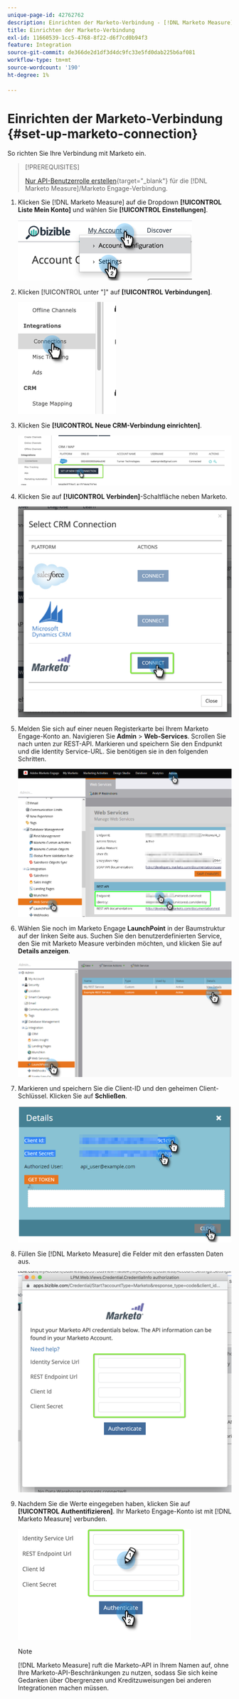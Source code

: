 ```yaml
---
unique-page-id: 42762762
description: Einrichten der Marketo-Verbindung - [!DNL Marketo Measure]
title: Einrichten der Marketo-Verbindung
exl-id: 11660539-1cc5-4768-8f22-d6f7cd0b94f3
feature: Integration
source-git-commit: de366de2d1df3d4dc9fc33e5fd0dab225b6af081
workflow-type: tm+mt
source-wordcount: '190'
ht-degree: 1%

---
```


# Einrichten der Marketo-Verbindung {#set-up-marketo-connection}

So richten Sie Ihre Verbindung mit Marketo ein.

>[!PREREQUISITES]
>
>[Nur API-Benutzerrolle erstellen](https://experienceleague.adobe.com/docs/marketo/using/product-docs/administration/users-and-roles/create-an-api-only-user.html){target="_blank"} für die [!DNL Marketo Measure]/Marketo Engage-Verbindung.

1. Klicken Sie [!DNL Marketo Measure] auf die Dropdown **[!UICONTROL Liste Mein Konto]** und wählen Sie **[!UICONTROL Einstellungen]**.

   ![](assets/set-up-marketo-connection-1.png)

1. Klicken [!UICONTROL  unter &quot;]&quot; auf **[!UICONTROL Verbindungen]**.

   ![](assets/set-up-marketo-connection-2.png)

1. Klicken Sie **[!UICONTROL Neue CRM-Verbindung einrichten]**.

   ![](assets/set-up-marketo-connection-3.png)

1. Klicken Sie auf **[!UICONTROL Verbinden]**-Schaltfläche neben Marketo.

   ![](assets/set-up-marketo-connection-4.png)

1. Melden Sie sich auf einer neuen Registerkarte bei Ihrem Marketo Engage-Konto an. Navigieren Sie **Admin** > **Web-Services**. Scrollen Sie nach unten zur REST-API. Markieren und speichern Sie den Endpunkt und die Identity Service-URL. Sie benötigen sie in den folgenden Schritten.

   ![](assets/set-up-marketo-connection-5.png)

1. Wählen Sie noch im Marketo Engage **LaunchPoint** in der Baumstruktur auf der linken Seite aus. Suchen Sie den benutzerdefinierten Service, den Sie mit Marketo Measure verbinden möchten, und klicken Sie auf **Details anzeigen**.

   ![](assets/set-up-marketo-connection-6.png)

1. Markieren und speichern Sie die Client-ID und den geheimen Client-Schlüssel. Klicken Sie auf **Schließen**.

   ![](assets/set-up-marketo-connection-7.png)

1. Füllen Sie [!DNL Marketo Measure] die Felder mit den erfassten Daten aus.

   ![](assets/set-up-marketo-connection-8.png)

1. Nachdem Sie die Werte eingegeben haben, klicken Sie auf **[!UICONTROL Authentifizieren]**. Ihr Marketo Engage-Konto ist mit [!DNL Marketo Measure] verbunden.

   ![](assets/set-up-marketo-connection-9.png)

   >[!NOTE]
   >
   >[!DNL Marketo Measure] ruft die Marketo-API in Ihrem Namen auf, ohne Ihre Marketo-API-Beschränkungen zu nutzen, sodass Sie sich keine Gedanken über Obergrenzen und Kreditzuweisungen bei anderen Integrationen machen müssen.
